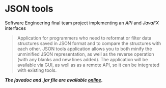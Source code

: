 # JSON tools

Software Engineering final team project implementing an _API_ and _JavaFX_ interfaces

> Application for programmers who need to reformat or filter data structures saved in JSON format and to compare the structures with each other. JSON tools application allows you to both minify the unminified JSON representation, as well as the reverse operation (with any blanks and new lines added). The application will be available via GUI, as well as as a remote API, so it can be integrated with existing tools.

**_The javadoc and .jar file are available [online](https://vrepetskyi.github.io/json-tools/)._**
